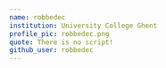 ```yaml
---
name: robbedec
institution: University College Ghent
profile_pic: robbedec.png
quote: There is no script!
github_user: robbedec
---
```

